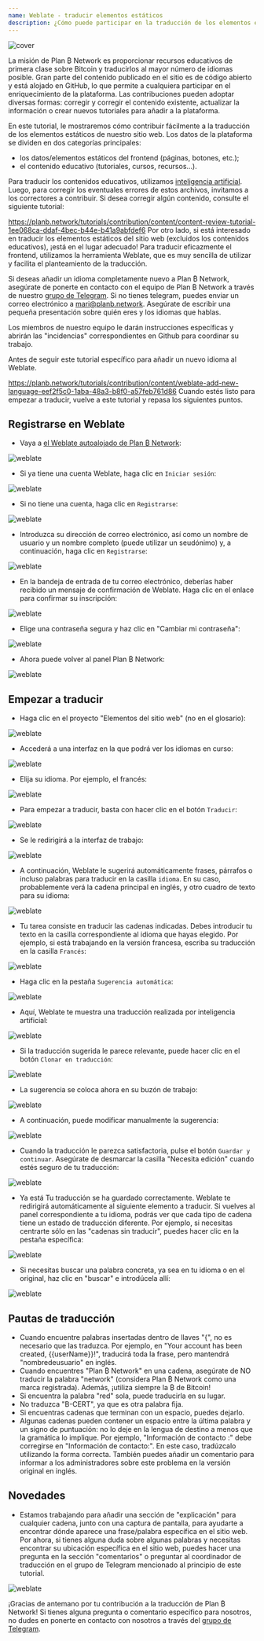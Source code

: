 ```yaml
---
name: Weblate - traducir elementos estáticos
description: ¿Cómo puede participar en la traducción de los elementos estáticos de planb.network?
---
```

![cover](assets/cover.webp)

La misión de Plan ₿ Network es proporcionar recursos educativos de primera clase sobre Bitcoin y traducirlos al mayor número de idiomas posible. Gran parte del contenido publicado en el sitio es de código abierto y está alojado en GitHub, lo que permite a cualquiera participar en el enriquecimiento de la plataforma. Las contribuciones pueden adoptar diversas formas: corregir y corregir el contenido existente, actualizar la información o crear nuevos tutoriales para añadir a la plataforma.

En este tutorial, le mostraremos cómo contribuir fácilmente a la traducción de los elementos estáticos de nuestro sitio web. Los datos de la plataforma se dividen en dos categorías principales:


- los datos/elementos estáticos del frontend (páginas, botones, etc.);
- el contenido educativo (tutoriales, cursos, recursos...).

Para traducir los contenidos educativos, utilizamos [inteligencia artificial](https://github.com/Asi0Flammeus/LLM-Translator). Luego, para corregir los eventuales errores de estos archivos, invitamos a los correctores a contribuir. Si desea corregir algún contenido, consulte el siguiente tutorial:

https://planb.network/tutorials/contribution/content/content-review-tutorial-1ee068ca-ddaf-4bec-b44e-b41a9abfdef6
Por otro lado, si está interesado en traducir los elementos estáticos del sitio web (excluidos los contenidos educativos), ¡está en el lugar adecuado! Para traducir eficazmente el frontend, utilizamos la herramienta Weblate, que es muy sencilla de utilizar y facilita el planteamiento de la traducción.

Si deseas añadir un idioma completamente nuevo a Plan ₿ Network, asegúrate de ponerte en contacto con el equipo de Plan ₿ Network a través de nuestro [grupo de Telegram](https://t.me/PlanBNetwork_ContentBuilder). Si no tienes telegram, puedes enviar un correo electrónico a mari@planb.network. Asegúrate de escribir una pequeña presentación sobre quién eres y los idiomas que hablas.

Los miembros de nuestro equipo le darán instrucciones específicas y abrirán las "incidencias" correspondientes en Github para coordinar su trabajo.

Antes de seguir este tutorial específico para añadir un nuevo idioma al Weblate.

https://planb.network/tutorials/contribution/content/weblate-add-new-language-eef2f5c0-1aba-48a3-b8f0-a57feb761d86
Cuando estés listo para empezar a traducir, vuelve a este tutorial y repasa los siguientes puntos.

## Registrarse en Weblate


- Vaya a [el Weblate autoalojado de Plan ₿ Network](https://weblate.planb.network/):

![weblate](assets/01.webp)


- Si ya tiene una cuenta Weblate, haga clic en `Iniciar sesión`:

![weblate](assets/02.webp)


- Si no tiene una cuenta, haga clic en `Registrarse`:

![weblate](assets/03.webp)


- Introduzca su dirección de correo electrónico, así como un nombre de usuario y un nombre completo (puede utilizar un seudónimo) y, a continuación, haga clic en `Registrarse`:

![weblate](assets/04.webp)


- En la bandeja de entrada de tu correo electrónico, deberías haber recibido un mensaje de confirmación de Weblate. Haga clic en el enlace para confirmar su inscripción:

![weblate](assets/05.webp)


- Elige una contraseña segura y haz clic en "Cambiar mi contraseña":

![weblate](assets/06.webp)


- Ahora puede volver al panel Plan ₿ Network:

![weblate](assets/07.webp)

## Empezar a traducir


- Haga clic en el proyecto "Elementos del sitio web" (no en el glosario):

![weblate](assets/08.webp)


- Accederá a una interfaz en la que podrá ver los idiomas en curso:

![weblate](assets/09.webp)


- Elija su idioma. Por ejemplo, el francés:

![weblate](assets/10.webp)


- Para empezar a traducir, basta con hacer clic en el botón `Traducir`:

![weblate](assets/11.webp)


- Se le redirigirá a la interfaz de trabajo:

![weblate](assets/12.webp)


- A continuación, Weblate le sugerirá automáticamente frases, párrafos o incluso palabras para traducir en la casilla `idioma`. En su caso, probablemente verá la cadena principal en inglés, y otro cuadro de texto para su idioma:

![weblate](assets/13.webp)


- Tu tarea consiste en traducir las cadenas indicadas. Debes introducir tu texto en la casilla correspondiente al idioma que hayas elegido. Por ejemplo, si está trabajando en la versión francesa, escriba su traducción en la casilla `Francés`:

![weblate](assets/14.webp)


- Haga clic en la pestaña `Sugerencia automática`:

![weblate](assets/15.webp)


- Aquí, Weblate te muestra una traducción realizada por inteligencia artificial:

![weblate](assets/16.webp)


- Si la traducción sugerida le parece relevante, puede hacer clic en el botón `Clonar en traducción`:

![weblate](assets/17.webp)


- La sugerencia se coloca ahora en su buzón de trabajo:

![weblate](assets/18.webp)


- A continuación, puede modificar manualmente la sugerencia:

![weblate](assets/19.webp)


- Cuando la traducción le parezca satisfactoria, pulse el botón `Guardar y continuar`. Asegúrate de desmarcar la casilla "Necesita edición" cuando estés seguro de tu traducción:

![weblate](assets/20.webp)


- Ya está Tu traducción se ha guardado correctamente. Weblate te redirigirá automáticamente al siguiente elemento a traducir. Si vuelves al panel correspondiente a tu idioma, podrás ver que cada tipo de cadena tiene un estado de traducción diferente. Por ejemplo, si necesitas centrarte sólo en las "cadenas sin traducir", puedes hacer clic en la pestaña específica:

![weblate](assets/21.webp)


- Si necesitas buscar una palabra concreta, ya sea en tu idioma o en el original, haz clic en "buscar" e introdúcela allí:

![weblate](assets/22.webp)

## Pautas de traducción


- Cuando encuentre palabras insertadas dentro de llaves "{", no es necesario que las traduzca. Por ejemplo, en "Your account has been created, {{userName}}!", traducirá toda la frase, pero mantendrá "nombredeusuario" en inglés.
- Cuando encuentres "Plan ₿ Network" en una cadena, asegúrate de NO traducir la palabra "network" (considera Plan ₿ Network como una marca registrada). Además, ¡utiliza siempre la ₿ de Bitcoin!
- Si encuentra la palabra "red" sola, puede traducirla en su lugar.
- No traduzca "B-CERT", ya que es otra palabra fija.
- Si encuentras cadenas que terminan con un espacio, puedes dejarlo.
- Algunas cadenas pueden contener un espacio entre la última palabra y un signo de puntuación: no lo deje en la lengua de destino a menos que la gramática lo implique. Por ejemplo, "Información de contacto :" debe corregirse en "Información de contacto:". En este caso, tradúzcalo utilizando la forma correcta. También puedes añadir un comentario para informar a los administradores sobre este problema en la versión original en inglés.

## Novedades


- Estamos trabajando para añadir una sección de "explicación" para cualquier cadena, junto con una captura de pantalla, para ayudarte a encontrar dónde aparece una frase/palabra específica en el sitio web. Por ahora, si tienes alguna duda sobre algunas palabras y necesitas encontrar su ubicación específica en el sitio web, puedes hacer una pregunta en la sección "comentarios" o preguntar al coordinador de traducción en el grupo de Telegram mencionado al principio de este tutorial.

![weblate](assets/23.webp)

¡Gracias de antemano por tu contribución a la traducción de Plan ₿ Network! Si tienes alguna pregunta o comentario específico para nosotros, no dudes en ponerte en contacto con nosotros a través del [grupo de Telegram](https://t.me/PlanBNetwork_ContentBuilder).
